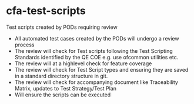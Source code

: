 # cfa-test-scripts
Test scripts created by PODs requiring review
* All automated test cases created by the PODs will undergo a review process
* The review will check for Test scripts following the Test Scripting Standards identified by the QE COE e.g. use ofcommon utilities etc.
* The review will at a highlevel check for feature coverage
* The review will check for Test Script types and ensuring they are saved in a standard directory structure in git.
* The review will check for accompanying document like Traceability Matrix, updates to Test Strategy/Test Plan
* Will ensure the scripts can be executed
